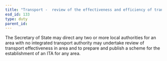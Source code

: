 ```yaml
---
title: "Transport -  review of the effectiveness and efficiency of transport"
esd_id: 133
type: duty
parent_id:  
---
```


The Secretary of State may direct any two or more local authorities for an area with no integrated transport authority may undertake review of transport effectiveness in area and to prepare and publish a scheme for the establishment of an ITA for any area.

